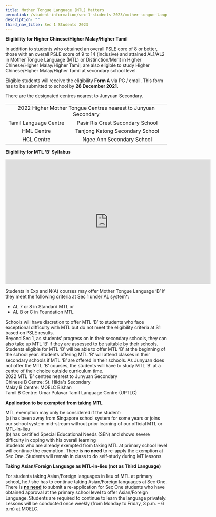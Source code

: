 ```yaml
---
title: Mother Tongue Language (MTL) Matters
permalink: /student-information/sec-1-students-2023/mother-tongue-language-mtl-matters/
description: ""
third_nav_title: Sec 1 Students 2023
---
```



<p><strong>Eligibility for Higher Chinese/Higher Malay/Higher Tamil</strong></p>
<p>In addition to students who obtained an overall PSLE core of 8 or better, those with an overall PSLE score of 9 to 14 (inclusive) and attained AL1/AL2 in Mother Tongue Language (MTL) or Distinction/Merit in Higher Chinese/Higher Malay/Higher Tamil, are also eligible to study Higher Chinese/Higher Malay/Higher Tamil at secondary school level.</p>
<p>Eligible students will receive the eligibility <strong>Form A</strong> via PG / email. This form has to be submitted to school by <strong>28 December 2021.</strong></p>
<p>There are the designated centres nearest to Junyuan Secondary.</p>
<table width="0">
<tbody>
<tr>
<td style="text-align: center;" colspan="2" width="623">2022 Higher Mother Tongue Centres nearest to Junyuan Secondary</td>
</tr>
<tr>
<td style="text-align: center;" width="226">Tamil Language Centre</td>
<td style="text-align: center;" width="397">Pasir Ris Crest Secondary School</td>
</tr>
<tr>
<td style="text-align: center;" width="226">HML Centre</td>
<td style="text-align: center;" width="397">Tanjong Katong Secondary School</td>
</tr>
<tr>
<td style="text-align: center;" width="226">HCL Centre</td>
<td style="text-align: center;" width="397">Ngee Ann Secondary School</td>
</tr>
</tbody>
</table>
<p><strong>Eligibility for MTL 'B' Syllabus</strong></p>
<p><iframe src="https://docs.google.com/presentation/d/e/2PACX-1vQOM5j3RT40ZmTCQsW4WsyPkl4_yMu5mHSYh5LFWkHEU_H1JcsDUprlp7YXU_ZqFJOmx8Pas_ddyc-P/embed?start=false&amp;loop=true&amp;delayms=3000" width="640" height="389" frameborder="0" allowfullscreen="allowfullscreen" data-mce-fragment="1"></iframe></p>
<p>Students in Exp and N(A) courses may offer Mother Tongue Language &lsquo;B&rsquo; if they meet the following criteria at Sec 1 under AL system*:</p>
<ul>
<li>AL 7 or 8 in Standard MTL or</li>
<li>AL B or C in Foundation MTL</li>
</ul>
<p>Schools will have discretion to offer MTL &lsquo;B&rsquo; to students who face exceptional difficulty with MTL but do not meet the eligibility criteria at S1 based on PSLE results.<br />Beyond Sec 1, as students&rsquo; progress on in their secondary schools, they can also take up MTL &lsquo;B&rsquo; if they are assessed to be suitable by their schools.<br />Students eligible for MTL &lsquo;B&rsquo; will be able to offer MTL &lsquo;B&rsquo; at the beginning of the school year. Students offering MTL &lsquo;B&rsquo; will attend classes in their secondary schools if MTL &lsquo;B&rsquo; are offered in their schools. As Junyuan does not offer the MTL 'B' courses, the students will have to study MTL &lsquo;B&rsquo; at a centre of their choice outside curriculum time.<br />2022 MTL 'B' centres nearest to Junyuan Secondary<br />Chinese B Centre: St. Hilda's Secondary<br />Malay B Centre: MOELC Bishan<br />Tamil B Centre: Umar Pulavar Tamil Language Centre (UPTLC)</p>
<p><strong>Application to be exempted from taking MTL</strong></p>
<p>MTL exemption may only be considered if the student:<br />(a) has been away from Singapore school system for some years or joins our school system mid-stream without prior learning of our official MTL or MTL-in-lieu<br />(b) has certified Special Educational Needs (SEN) and shows severe difficulty in coping with his overall learning<br />Students who are already exempted from taking MTL at primary school level will continue the exemption. There is <strong>no need</strong> to re-apply the exemption at Sec One. Students will remain in class to do self-study during MT lessons.</p>
<p><strong>Taking Asian/Foreign Language as MTL-in-lieu (not as Third Language)</strong></p>
<p>For students taking Asian/Foreign languages in lieu of MTL at primary school, he / she has to continue taking Asian/Foreign languages at Sec One. There is <u><strong>no need</strong></u> to submit a re-application for Sec One students who have obtained approval at the primary school level to offer Asian/Foreign Language. Students are required to continue to learn the language privately. Lessons will be conducted once weekly (from Monday to Friday, 3 p.m. &ndash; 6 p.m) at MOELC.</p>